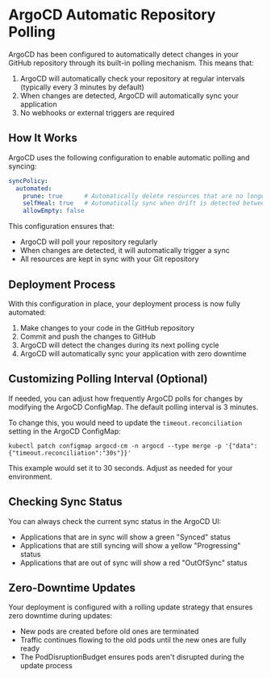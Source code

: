 # ArgoCD Automatic Repository Polling

ArgoCD has been configured to automatically detect changes in your GitHub repository through its built-in polling mechanism. This means that:

1. ArgoCD will automatically check your repository at regular intervals (typically every 3 minutes by default)
2. When changes are detected, ArgoCD will automatically sync your application
3. No webhooks or external triggers are required

## How It Works

ArgoCD uses the following configuration to enable automatic polling and syncing:

```yaml
syncPolicy:
  automated:
    prune: true      # Automatically delete resources that are no longer defined in Git
    selfHeal: true   # Automatically sync when drift is detected between Git and the cluster
    allowEmpty: false
```

This configuration ensures that:
- ArgoCD will poll your repository regularly
- When changes are detected, it will automatically trigger a sync
- All resources are kept in sync with your Git repository

## Deployment Process

With this configuration in place, your deployment process is now fully automated:

1. Make changes to your code in the GitHub repository
2. Commit and push the changes to GitHub
3. ArgoCD will detect the changes during its next polling cycle
4. ArgoCD will automatically sync your application with zero downtime

## Customizing Polling Interval (Optional)

If needed, you can adjust how frequently ArgoCD polls for changes by modifying the ArgoCD ConfigMap. The default polling interval is 3 minutes.

To change this, you would need to update the `timeout.reconciliation` setting in the ArgoCD ConfigMap:

```
kubectl patch configmap argocd-cm -n argocd --type merge -p '{"data":{"timeout.reconciliation":"30s"}}'
```

This example would set it to 30 seconds. Adjust as needed for your environment.

## Checking Sync Status

You can always check the current sync status in the ArgoCD UI:
- Applications that are in sync will show a green "Synced" status
- Applications that are still syncing will show a yellow "Progressing" status
- Applications that are out of sync will show a red "OutOfSync" status

## Zero-Downtime Updates

Your deployment is configured with a rolling update strategy that ensures zero downtime during updates:
- New pods are created before old ones are terminated
- Traffic continues flowing to the old pods until the new ones are fully ready
- The PodDisruptionBudget ensures pods aren't disrupted during the update process
